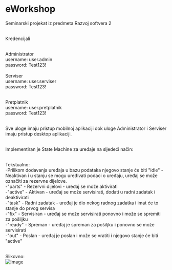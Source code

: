 # eWorkshop
Seminarski projekat iz predmeta Razvoj softvera 2</br></br>

Kredencijali</br></br>

Administrator</br>
username: user.admin</br>
password: Test123!</br>
</br>
Serviser</br>
username: user.serviser</br>
password: Test123!</br></br>

Pretplatnik</br>
username: user.pretplatnik</br>
password: Test123!</br></br>

Sve uloge imaju pristup mobilnoj aplikaciji dok uloge Administrator i Serviser imaju pristup desktop aplikaciji.</br></br>

Implementiran je State Machine za uređaje na sljedeći način:</br></br>

Tekstualno:</br>
  -Prilikom dodavanja uređaja u bazu podataka njegovo stanje će biti "idle" - Neaktivan i u stanju se mogu uređivati podaci o uređaju, uređaj se može označiti za rezervne dijelove.</br>
  -"parts" - Rezervni dijelovi - uređaj se može aktivirati</br>
  -"active" - Aktivan - uređaj se može servisirati, dodati u radni zadatak i deaktivirati</br>
  -"task" - Radni zadatak - uređaj je dio nekog radnog zadatka i imat će to stanje do prvog servisa</br>
  -"fix" - Servisiran - uređaj se može servisirati ponovno i može se spremiti za pošiljku</br>
  -"ready" - Spreman - uređaj je spreman za pošiljku i ponovno se može servisirati </br>
  -"out" - Poslan - uređaj je poslan i može se vratiti i njegovo stanje će biti "active"</br></br>
 
Slikovno:</br>
![image](https://github.com/user-attachments/assets/74c44653-411f-4fcb-a7a7-2c88a70f9f30)
